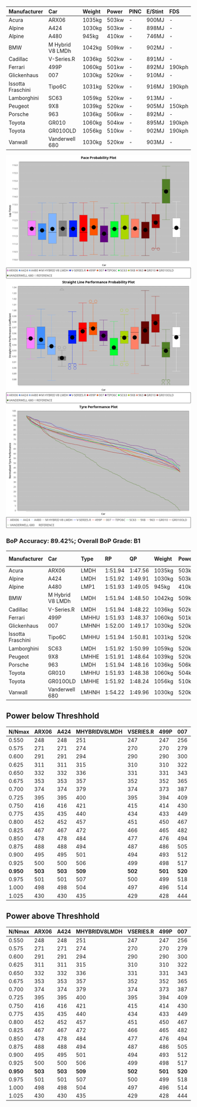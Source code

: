 |Manufacturer|Car|Weight|Power|PINC|E/Stint|FDS|
|:-|:-|:-|:-|:-|:-|:-|
|Acura|ARX06|1035kg|503kw|-|900MJ|-|
|Alpine|A424|1030kg|503kw|-|898MJ|-|
|Alpine|A480|945kg|410kw|-|746MJ|-|
|BMW|M Hybrid V8 LMDh|1042kg|509kw|-|902MJ|-|
|Cadillac|V-Series.R|1036kg|502kw|-|891MJ|-|
|Ferrari|499P|1060kg|501kw|-|892MJ|190kph|
|Glickenhaus|007|1030kg|520kw|-|910MJ|-|
|Issotta Fraschini|Tipo6C|1031kg|520kw|-|916MJ|190kph|
|Lamborghini|SC63|1059kg|520kw|-|913MJ|-|
|Peugeot|9X8|1039kg|520kw|-|905MJ|150kph|
|Porsche|963|1036kg|506kw|-|892MJ|-|
|Toyota|GR010|1060kg|504kw|-|895MJ|190kph|
|Toyota|GR010OLD|1056kg|510kw|-|902MJ|190kph|
|Vanwall|Vanderwell 680|1030kg|520kw|-|903MJ|-|

![PACECHART](./IMG/AUTO.png)
![STRAIGHTLINEPERFORMANCECHART](./IMG/AUTO_sp.png)
![TYREPERFORMANCECHART](./IMG/AUTO_tw.png)

### BoP Accuracy: 89.42%; Overall BoP Grade: B1
|Manufacturer|Car|Type|RP|QP|Weight|Power¹|Threshhold|PINC|Power²|E/Stint|AVG Vmax|FDS|RDLC|L/Stint|BOP-Grade|ModelAccuracy|ModelPoints|Match%|
|:-|:-|:-|:-|:-|:-|:-|:-|:-|:-|:-|:-|:-|:-|:-|:-|:-|:-|:-|
|Acura|ARX06|LMDH|1:51.94|1:47.56|1035kg|503kw|0.0kph|-|503kw|900MJ|279.01kph|-|1.02|29|+B2|100.00%|995|80.32%|
|Alpine|A424|LMDH|1:51.92|1:49.91|1030kg|503kw|0.0kph|-|503kw|898MJ|278.85kph|-|1.03|29|~A1|81.15%|521|99.65%|
|Alpine|A480|LMP1|1:51.93|1:49.05|945kg|410kw|0.0kph|-|410kw|746MJ|274.16kph|-|0.97|27|~A1|67.92%|957|100.00%|
|BMW|M Hybrid V8 LMDh|LMDH|1:51.94|1:48.50|1042kg|509kw|0.0kph|-|509kw|902MJ|275.17kph|-|1.02|29|-A2|98.60%|1690|93.88%|
|Cadillac|V-Series.R|LMDH|1:51.94|1:48.22|1036kg|502kw|0.0kph|-|502kw|891MJ|278.74kph|-|1.02|29|+A2|91.10%|1770|94.65%|
|Ferrari|499P|LMHHU|1:51.93|1:48.37|1060kg|501kw|0.0kph|-|501kw|892MJ|279.85kph|190kph|1.03|29|~A1|84.26%|2292|100.00%|
|Glickenhaus|007|LMHNH|1:52.00|1:49.17|1030kg|520kw|0.0kph|-|520kw|910MJ|282.88kph|-|0.96|29|~A1|94.63%|1605|99.83%|
|Issotta Fraschini|Tipo6C|LMHHU|1:51.94|1:50.81|1031kg|520kw|0.0kph|-|520kw|916MJ|281.01kph|190kph|1.08|29|+B1|66.67%|96|86.48%|
|Lamborghini|SC63|LMDH|1:51.92|1:50.99|1059kg|520kw|0.0kph|-|520kw|913MJ|277.04kph|-|1.03|29|+B1|96.77%|419|88.37%|
|Peugeot|9X8|LMHHE|1:51.91|1:48.64|1039kg|520kw|0.0kph|-|520kw|905MJ|279.50kph|150kph|1.02|29|~A1|83.63%|2468|100.00%|
|Porsche|963|LMDH|1:51.94|1:48.16|1036kg|506kw|0.0kph|-|506kw|892MJ|279.44kph|-|1.02|29|~A1|93.14%|5746|97.56%|
|Toyota|GR010|LMHHU|1:51.93|1:48.38|1060kg|504kw|0.0kph|-|504kw|895MJ|280.27kph|190kph|1.03|29|~A1|87.37%|3154|100.00%|
|Toyota|GR010OLD|LMHHE|1:51.92|1:48.24|1056kg|510kw|0.0kph|-|510kw|902MJ|282.67kph|190kph|1.03|29|~A1|89.81%|1393|98.55%|
|Vanwall|Vanderwell 680|LMHNH|1:54.22|1:49.96|1030kg|520kw|0.0kph|-|520kw|903MJ|276.51kph|-|1.01|29|+Ω1|90.28%|604|12.62%|

## Power below Threshhold
|N/Nmax|ARX06|A424|MHYBRIDV8LMDH|VSERIES.R|499P|007|TIPO6C|SC63|9X8|963|GR010|GR010OLD|VANDERWELL680|​|RPM|A480|
|:-|:-|:-|:-|:-|:-|:-|:-|:-|:-|:-|:-|:-|:-|:-|:-|:-|
|0.550|248|248|251|247|247|256|256|256|256|249|248|251|256|​|--|-|
|0.575|271|271|274|270|270|279|279|279|279|272|271|274|279|​|--|-|
|0.600|291|291|294|290|290|300|300|300|300|292|291|295|300|​|--|-|
|0.625|311|311|315|310|310|322|322|322|322|313|312|316|322|​|--|-|
|0.650|332|332|336|331|331|343|343|343|343|334|333|337|343|​|--|-|
|0.675|353|353|357|352|352|365|365|365|365|355|354|358|365|​|--|-|
|0.700|374|374|379|374|373|387|387|387|387|377|375|380|387|​|--|-|
|0.725|395|395|400|395|394|409|409|409|409|398|396|401|409|​|--|-|
|0.750|416|416|421|415|414|430|430|430|430|418|416|422|430|​|--|-|
|0.775|435|435|440|434|433|449|449|449|449|437|435|441|449|​|5000|241|
|0.800|452|452|457|451|450|467|467|467|467|454|453|458|467|​|5500|284|
|0.825|467|467|472|466|465|482|482|482|482|469|468|473|482|​|6000|318|
|0.850|478|478|484|477|476|494|494|494|494|481|479|485|494|​|6500|359|
|0.875|488|488|494|487|486|505|505|505|505|491|489|495|505|​|7000|401|
|0.900|495|495|501|494|493|512|512|512|512|498|496|502|512|​|7500|411|
|0.925|500|500|506|499|498|517|517|517|517|503|501|507|517|​|8000|407|
|**0.950**|**503**|**503**|**509**|**502**|**501**|**520**|**520**|**520**|**520**|**506**|**504**|**510**|**520**|**​**|**8500**|**410**|
|0.975|501|501|507|500|499|518|518|518|518|504|502|508|518|​|9000|205|
|1.000|498|498|504|497|496|514|514|514|514|501|499|505|514|​|--|-|
|1.025|430|430|435|429|428|444|444|444|444|432|430|436|444|​|--|-|

## Power above Threshhold
|N/Nmax|ARX06|A424|MHYBRIDV8LMDH|VSERIES.R|499P|007|TIPO6C|SC63|9X8|963|GR010|GR010OLD|VANDERWELL680|​|RPM|A480|
|:-|:-|:-|:-|:-|:-|:-|:-|:-|:-|:-|:-|:-|:-|:-|:-|:-|
|0.550|248|248|251|247|247|256|256|256|256|249|248|251|256|​|--|-|
|0.575|271|271|274|270|270|279|279|279|279|272|271|274|279|​|--|-|
|0.600|291|291|294|290|290|300|300|300|300|292|291|295|300|​|--|-|
|0.625|311|311|315|310|310|322|322|322|322|313|312|316|322|​|--|-|
|0.650|332|332|336|331|331|343|343|343|343|334|333|337|343|​|--|-|
|0.675|353|353|357|352|352|365|365|365|365|355|354|358|365|​|--|-|
|0.700|374|374|379|374|373|387|387|387|387|377|375|380|387|​|--|-|
|0.725|395|395|400|395|394|409|409|409|409|398|396|401|409|​|--|-|
|0.750|416|416|421|415|414|430|430|430|430|418|416|422|430|​|--|-|
|0.775|435|435|440|434|433|449|449|449|449|437|435|441|449|​|5000|241|
|0.800|452|452|457|451|450|467|467|467|467|454|453|458|467|​|5500|284|
|0.825|467|467|472|466|465|482|482|482|482|469|468|473|482|​|6000|318|
|0.850|478|478|484|477|476|494|494|494|494|481|479|485|494|​|6500|359|
|0.875|488|488|494|487|486|505|505|505|505|491|489|495|505|​|7000|401|
|0.900|495|495|501|494|493|512|512|512|512|498|496|502|512|​|7500|411|
|0.925|500|500|506|499|498|517|517|517|517|503|501|507|517|​|8000|407|
|**0.950**|**503**|**503**|**509**|**502**|**501**|**520**|**520**|**520**|**520**|**506**|**504**|**510**|**520**|**​**|**8500**|**410**|
|0.975|501|501|507|500|499|518|518|518|518|504|502|508|518|​|9000|205|
|1.000|498|498|504|497|496|514|514|514|514|501|499|505|514|​|--|-|
|1.025|430|430|435|429|428|444|444|444|444|432|430|436|444|​|--|-|
